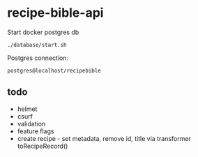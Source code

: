 # recipe-bible-api

Start docker postgres db

```
./database/start.sh
```

Postgres connection:

```
postgres@localhost/recipebible
```

## todo

- helmet
- csurf
- validation
- feature flags
- create recipe - set metadata, remove id, title via transformer toRecipeRecord()
